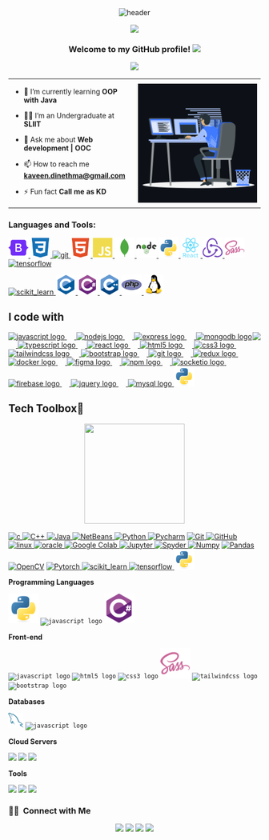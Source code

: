 <!-- HEADER -->
<div align="center" width="100">
  <img src="https://capsule-render.vercel.app/api?color=0:1408d0,50:0860d0,100:08c4d0&height=250&section=header&text=Erik%20Yoel%20Santana%20Apreza&fontSize=45&type=waving&fontColor=fefefe&&animation=fadeIn"
  alt="header"/>
</div>

<p align="center"><picture align="center"><img align="center" src = "https://github.com/7oSkaaa/7oSkaaa/blob/main/Images/about_me.gif?raw=true" width = 50px></picture></p>

<h3 align="center" width="50">
  Welcome to my GitHub profile!
  <img src="https://media.giphy.com/media/hvRJCLFzcasrR4ia7z/giphy.gif" width="30">
</h3>
<p align="center">
  <a href="https://github.com/CodeWhiteWeb/CodeWhiteWeb"><img src="https://readme-typing-svg.herokuapp.com?color=%2336BCF7&center=true&vCenter=true&lines=Hi+%2C+welcome+to+my+Github+page;I+am+a+recently+graduated+student;Frontend+Developer;Always%20learning%20new%20things"></a>
</p>

<table align="center">
<tr border="none">
<td width="50%" align="left">
  
- 🌱 I’m currently learning **OOP with Java**

- 🧑‍🎓 I’m an Undergraduate at **SLIIT**

- 💬 Ask me about **Web development | OOC**

- 📫 How to reach me **kaveen.dinethma@gmail.com**
  
- ⚡ Fun fact **Call me as KD**

</td>
<td width="50%" align="center">

  <img align="center" alt="Coding" width="300" src="https://raw.githubusercontent.com/SubhadeepZilong/SubhadeepZilong/main/icons/animation_500_kxa883sd.gif">

  
  </td>
</tr>
</table>

<h3 align="left">Languages and Tools:</h3>
<p align="left"> <a href="https://getbootstrap.com" target="_blank"> <img src="https://github.com/devicons/devicon/blob/master/icons/bootstrap/bootstrap-plain.svg" alt="bootstrap" width="40" height="40"/> </a> <a href="https://www.w3schools.com/css/" target="_blank"> <img src="https://github.com/devicons/devicon/blob/master/icons/css3/css3-plain.svg" alt="css3" width="40" height="40"/> </a> <a href="https://git-scm.com/" target="_blank"> <img src="https://www.vectorlogo.zone/logos/git-scm/git-scm-icon.svg" alt="git" width="40" height="40"/> </a> <a href="https://www.w3.org/html/" target="_blank"> <img src="https://github.com/devicons/devicon/blob/master/icons/html5/html5-plain.svg" alt="html5" width="40" height="40"/> </a>      <a href="https://developer.mozilla.org/en-US/docs/Web/JavaScript" target="_blank"> <img src="https://github.com/devicons/devicon/blob/master/icons/javascript/javascript-plain.svg" alt="javascript" width="40" height="40"/> </a>      <a href="https://www.mongodb.com/" target="_blank"> <img src="https://github.com/devicons/devicon/blob/master/icons/mongodb/mongodb-plain.svg" alt="mongodb" width="40" height="40"/> </a>        <a href="https://nodejs.org" target="_blank"> <img src="https://github.com/devicons/devicon/blob/master/icons/nodejs/nodejs-original-wordmark.svg" alt="nodejs" width="40" height="40"/> </a>         <a href="https://www.python.org" target="_blank"> <img src="https://github.com/devicons/devicon/blob/master/icons/python/python-original.svg" alt="python" width="40" height="40"/> </a>        <a href="https://reactjs.org/" target="_blank"> <img src="https://github.com/devicons/devicon/blob/master/icons/react/react-original-wordmark.svg" alt="react" width="40" height="40"/> </a>                  <a href="https://redux.js.org" target="_blank"> <img src="https://github.com/devicons/devicon/blob/master/icons/redux/redux-original.svg" alt="redux" width="40" height="40"/> </a>             <a href="https://sass-lang.com" target="_blank"> <img src="https://github.com/devicons/devicon/blob/master/icons/sass/sass-original.svg" alt="sass" width="40" height="40"/> </a>              <a href="https://www.tensorflow.org" target="_blank"> <img src="https://www.vectorlogo.zone/logos/tensorflow/tensorflow-icon.svg" alt="tensorflow" width="40" height="40"/> </a> 
  
<p align="left"> 
  <a href="https://scikit-learn.org/" target="_blank"> <img src="https://avatars1.githubusercontent.com/u/16848261?s=280&v=4" alt="scikit_learn" width="40" height="40"/> </a>  
<a href="https://www.cprogramming.com/" target="_blank"> <img src="https://github.com/devicons/devicon/blob/master/icons/c/c-original.svg" alt="c" width="40" height="40"/> </a> 
<a href="https://www.w3schools.com/cs/" target="_blank"> <img src="https://github.com/devicons/devicon/blob/master/icons/csharp/csharp-original.svg" alt="csharp" width="40" height="40"/> </a> <a href="https://www.w3schools.com/css/" target="_blank"> <img src="https://github.com/devicons/devicon/blob/master/icons/cplusplus/cplusplus-original.svg" alt="C++" width="40" height="40"/> 
  <a href="https://www.php.net" target="_blank"> <img src="https://github.com/devicons/devicon/blob/master/icons/php/php-original.svg" alt="php" width="40" height="40"/> </a> 
  <a href="https://www.linux.org/" target="_blank"> <img src="https://github.com/devicons/devicon/blob/master/icons/linux/linux-original.svg" alt="linux" width="40" height="40"/> </a> 
  
</p>


## I code with
<img align="right" height="150" src="https://media1.tenor.com/m/_DOBjnGspYAAAAAC/code-coding.gif"  />

<a href="https://github.com/arshadakl?tab=repositories"> 

<div align="left">
  <img src="https://cdn.jsdelivr.net/gh/devicons/devicon/icons/javascript/javascript-original.svg" height="50" alt="javascript logo"  />
  <img width="15" />
  <img src="https://cdn.jsdelivr.net/gh/devicons/devicon/icons/nodejs/nodejs-original.svg" height="50" alt="nodejs logo"  />
  <img width="15" />
  <img src="https://cdn.jsdelivr.net/gh/devicons/devicon/icons/express/express-original.svg" height="50" alt="express logo"  />
  <img width="15" />
  <img src="https://cdn.jsdelivr.net/gh/devicons/devicon/icons/mongodb/mongodb-original.svg" height="50" alt="mongodb logo"  />
  <img width="15" />
  <img src="https://cdn.jsdelivr.net/gh/devicons/devicon/icons/typescript/typescript-original.svg" height="50" alt="typescript logo"  />
  <img width="15" />
  <img src="https://cdn.jsdelivr.net/gh/devicons/devicon/icons/react/react-original.svg" height="50" alt="react logo"  />
  <img width="15" />
  <img src="https://cdn.jsdelivr.net/gh/devicons/devicon/icons/html5/html5-original.svg" height="50" alt="html5 logo"  />
  <img width="15" />
  <img src="https://cdn.jsdelivr.net/gh/devicons/devicon/icons/css3/css3-original.svg" height="50" alt="css3 logo"  />
  <img width="15" />
  <img src="https://cdn.jsdelivr.net/gh/devicons/devicon/icons/tailwindcss/tailwindcss-original-wordmark.svg" height="50" alt="tailwindcss logo"  />
  <img width="15" />
  <img src="https://cdn.jsdelivr.net/gh/devicons/devicon/icons/bootstrap/bootstrap-original.svg" height="50" alt="bootstrap logo"  />
  <img width="15" />
  <img src="https://cdn.jsdelivr.net/gh/devicons/devicon/icons/git/git-original.svg" height="50" alt="git logo"  />
  <img width="15" />
  <img src="https://cdn.jsdelivr.net/gh/devicons/devicon/icons/redux/redux-original.svg" height="50" alt="redux logo"  />
  <img width="15" />
  <img src="https://cdn.jsdelivr.net/gh/devicons/devicon/icons/docker/docker-original.svg" height="50" alt="docker logo"  />
  <img width="15" />
  <img src="https://cdn.jsdelivr.net/gh/devicons/devicon/icons/figma/figma-original.svg" height="50" alt="figma logo"  />
  <img width="15" />
  <img src="https://cdn.jsdelivr.net/gh/devicons/devicon/icons/npm/npm-original-wordmark.svg" height="50" alt="npm logo"  />
  <img width="15" />
  <img src="https://cdn.jsdelivr.net/gh/devicons/devicon/icons/socketio/socketio-original.svg" height="50" alt="socketio logo"  />
  <img width="15" />
  <img src="https://cdn.jsdelivr.net/gh/devicons/devicon/icons/firebase/firebase-plain.svg" height="50" alt="firebase logo"  />
  <img width="15" />
  <img src="https://cdn.jsdelivr.net/gh/devicons/devicon/icons/jquery/jquery-original.svg" height="50" alt="jquery logo"  />
  <img width="15" />
  <img src="https://cdn.jsdelivr.net/gh/devicons/devicon/icons/mysql/mysql-original.svg" height="50" alt="mysql logo"  />
  <img src="https://github.com/devicons/devicon/raw/master/icons/python/python-original.svg" alt="python" width="40" height="40" style="max-width: 100%;">
</div>
<a/>

## **Tech Toolbox🧰**<br>

<p align='center'>
<img src="https://media.giphy.com/media/TEnXkcsHrP4YedChhA/giphy.gif" width="200" height="200" frameBorder="0" class="giphy-embed" allowFullScreen></img></p>

<p align="left">
<a href="https://www.cprogramming.com/" target="_blank"> <img src="https://img.shields.io/badge/C-00599C?style=for-the-badge&logo=c&logoColor=white" alt="c"/> </a>
<a href="https://isocpp.org/std/the-standard" target="_blank"> <img src="https://img.shields.io/badge/C%2B%2B-00599C?style=for-the-badge&logo=c%2B%2B&logoColor=white" alt="C++"/> </a>
<a href="https://www.java.com" target="_blank"> <img src="https://img.shields.io/badge/Java-ED8B00?style=for-the-badge&logo=java&logoColor=white" alt="Java"/> </a>
<a href="https://netbeans.apache.org/" target="_blank"> <img src="https://img.shields.io/badge/netbeans-1B6AC6?style=for-the-badge&logo=apachenetbeanside&logoColor=white" alt="NetBeans"/> </a>  
<a href="https://www.python.org" target="_blank"> <img src="https://img.shields.io/badge/Python-FFD43B?style=for-the-badge&logo=python&logoColor=darkgreen" alt="Python"/> </a>
<a href="https://www.jetbrains.com/pycharm/" target="_blank"> <img src="https://img.shields.io/badge/PyCharm-000000.svg?&style=for-the-badge&logo=PyCharm&logoColor=white" alt="Pycharm"/></a>
<a href="https://git-scm.com/" target="_blank"> <img src="https://img.shields.io/badge/GIT-E44C30?style=for-the-badge&logo=git&logoColor=white" alt="Git"/> </a>
<a href="https://github.com/" target="_blank"> <img src="https://img.shields.io/badge/GitHub-100000?style=for-the-badge&logo=github&logoColor=white" alt="GitHub"/>
<a href="https://www.linux.org/" target="_blank"> <img src="https://img.shields.io/badge/Linux-FCC624?style=for-the-badge&logo=linux&logoColor=black" alt="linux"/> </a>
<a href="https://www.oracle.com/" target="_blank"> <img src="https://img.shields.io/badge/Oracle-F80000?style=for-the-badge&logo=oracle&logoColor=black" alt="oracle"/> </a>
<a href="https://colab.research.google.com/notebooks/" target="_blank"> <img src="https://img.shields.io/badge/Colab-F9AB00?style=for-the-badge&logo=googlecolab&color=525252" alt="Google Colab"/> </a>
<a href="https://jupyter.org/" target="_blank"> <img src="https://img.shields.io/badge/Jupyter-F37626.svg?&style=for-the-badge&logo=Jupyter&logoColor=white" alt="Jupyter"/> </a>
<a href="https://docs.anaconda.com/anaconda/user-guide/tasks/integration/spyder/#:~:text=Spyder%2C%20the%20Scientific%20Python%20Development,%2C%20debugging%2C%20and%20introspection%20features.&text=Spyder%20is%20also%20pre%2Dinstalled,which%20is%20included%20in%20Anaconda." target="_blank"> <img src="https://img.shields.io/badge/conda-342B029.svg?&style=for-the-badge&logo=anaconda&logoColor=white" alt="Spyder"/> </a>
<a href="https://numpy.org/" target="_blank"> <img src="https://img.shields.io/badge/Numpy-777BB4?style=for-the-badge&logo=numpy&logoColor=white" alt="Numpy"/></a>
<a href="https://pandas.pydata.org/" target="_blank"> <img src="https://img.shields.io/badge/Pandas-2C2D72?style=for-the-badge&logo=pandas&logoColor=white" alt="Pandas"/></a>
<a href="https://opencv.org/" target="_blank"> <img src="https://img.shields.io/badge/OpenCV-27338e?style=for-the-badge&logo=OpenCV&logoColor=white" alt="OpenCV"/></a>
<a href="https://pytorch.org/" target="_blank"> <img src="https://img.shields.io/badge/PyTorch-EE4C2C?style=for-the-badge&logo=PyTorch&logoColor=white" alt="Pytorch"/> </a>
<a href="https://scikit-learn.org/" target="_blank"> <img src="https://img.shields.io/badge/scikit_learn-F7931E?style=for-the-badge&logo=scikit-learn&logoColor=white" alt="scikit_learn"/> </a>
<a href="https://www.tensorflow.org" target="_blank"> <img src="https://img.shields.io/badge/TensorFlow-FF6F00?style=for-the-badge&logo=TensorFlow&logoColor=white" alt="tensorflow"/> </a>
<a href="https://github.com/arshadakl?tab=repositories"> 
  <img src="https://github.com/devicons/devicon/raw/master/icons/python/python-original.svg" alt="python" width="40" height="40" style="max-width: 100%;">
<a/>

**Programming Languages**

<code><img src="https://github.com/devicons/devicon/raw/master/icons/python/python-original.svg" alt="python" height="60"></code>
<code><img src="https://cdn.jsdelivr.net/gh/devicons/devicon/icons/javascript/javascript-original.svg" height="60" alt="javascript logo"></code>
<code><img src="https://github.com/devicons/devicon/blob/master/icons/csharp/csharp-original.svg" alt="csharp" height="60"></code>
<code></code>


**Front-end**

<code><img src="https://cdn.jsdelivr.net/gh/devicons/devicon/icons/javascript/javascript-original.svg" height="60" alt="javascript logo"></code>
<code><img src="https://cdn.jsdelivr.net/gh/devicons/devicon/icons/html5/html5-original.svg" height="60" alt="html5 logo"></code>
<code><img src="https://cdn.jsdelivr.net/gh/devicons/devicon/icons/css3/css3-original.svg" height="60" alt="css3 logo"></code>
<code><img src="https://github.com/devicons/devicon/blob/master/icons/sass/sass-original.svg" height="60" alt="sass"></code>
<code><img src="https://cdn.jsdelivr.net/gh/devicons/devicon/icons/tailwindcss/tailwindcss-original-wordmark.svg" height="60" width="60" alt="tailwindcss logo"></code>
<code><img src="https://cdn.jsdelivr.net/gh/devicons/devicon/icons/bootstrap/bootstrap-original.svg" height="60" alt="bootstrap logo"></code>

**Databases**

<code><img height="30" src="https://github.com/devicons/devicon/blob/v2.16.0/icons/mysql/mysql-original.svg"></code>
<code><img src="https://cdn.jsdelivr.net/gh/devicons/devicon/icons/javascript/javascript-original.svg" height="60" alt="javascript logo"></code>

**Cloud Servers**

<code><img height="30" src="https://raw.githubusercontent.com/dereknguyen269/dereknguyen269/master/images/aws.png"></code>
<code><img height="30" src="https://raw.githubusercontent.com/dereknguyen269/dereknguyen269/master/images/gcloud.png"></code>
<code><img height="30" src="https://raw.githubusercontent.com/dereknguyen269/dereknguyen269/master/images/DigitalOcean.png"></code>

**Tools**

<code><img height="30" src="https://raw.githubusercontent.com/dereknguyen269/dereknguyen269/master/images/docker.png"></code>
<code><img height="30" src="https://raw.githubusercontent.com/dereknguyen269/dereknguyen269/master/images/atom.png"></code>
<code><img height="30" src="https://raw.githubusercontent.com/dereknguyen269/dereknguyen269/master/images/vim.png"></code>


### 🤝🏻 &nbsp;Connect with Me

<p align="center">
<a href="https://www.linkedin.com/in/rafael-azizov-3612391b2/"><img src="https://img.shields.io/badge/-Rafael%20LInedin-0077B5?style=flat&logo=Linkedin&logoColor=white"/></a>
<a href="mailto:rafael.jr077@gmail.com"><img src="https://img.shields.io/badge/-rafael.jr077@gmail.com-D14836?style=flat&logo=Gmail&logoColor=white"/></a>
<a href="https://www.instagram.com/rafael.azizovv/"><img src="https://img.shields.io/badge/-@rafael.azizovv_-E4405F?style=flat&logo=Instagram&logoColor=white"/></a>
<a href="https://www.facebook.com/rafael.azizov.503/"><img src="https://img.shields.io/badge/-@rafael.azizovv-1877F2?style=flat&logo=Facebook&logoColor=white"/></a>
</p>

